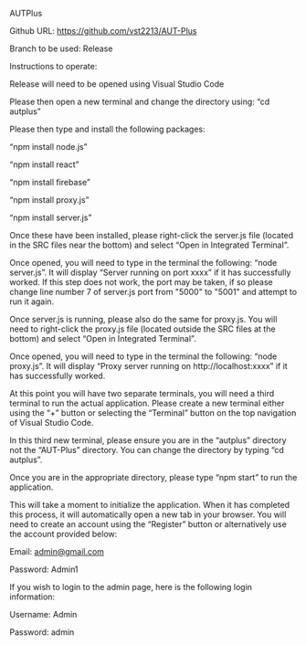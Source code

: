 AUTPlus 

Github URL: https://github.com/vst2213/AUT-Plus 

Branch to be used: Release 

 
Instructions to operate: 

Release will need to be opened using Visual Studio Code 

Please then open a new terminal and change the directory using: “cd autplus” 

Please then type and install the following packages: 

“npm install node.js” 

“npm install react” 

“npm install firebase” 

“npm install proxy.js”

“npm install server.js” 

Once these have been installed, please right-click the server.js file (located in the SRC files near the bottom) and select “Open in Integrated Terminal”. 

Once opened, you will need to type in the terminal the following: “node server.js”. It will display “Server running on port xxxx” if it has successfully worked. If this step does not work, the port may be taken, if so please change line number 7 of server.js port from "5000" to "5001" and attempt to run it again.

Once server.js is running, please also do the same for proxy.js. You will need to right-click the proxy.js file (located outside the SRC files at the bottom) and select “Open in Integrated Terminal”. 

Once opened, you will need to type in the terminal the following: “node proxy.js”. It will display “Proxy server running on http://localhost:xxxx” if it has successfully worked. 

At this point you will have two separate terminals, you will need a third terminal to run the actual application. Please create a new terminal either using the “+” button or selecting the “Terminal” button on the top navigation of Visual Studio Code. 

In this third new terminal, please ensure you are in the “autplus” directory not the “AUT-Plus” directory. You can change the directory by typing “cd autplus”. 

Once you are in the appropriate directory, please type “npm start” to run the application.  

This will take a moment to initialize the application. When it has completed this process, it will automatically open a new tab in your browser. You will need to create an account using the “Register” button or alternatively use the account provided below: 

Email: admin@gmail.com 

Password: Admin1 

If you wish to login to the admin page, here is the following login information: 

Username: Admin 

Password: admin 

 
